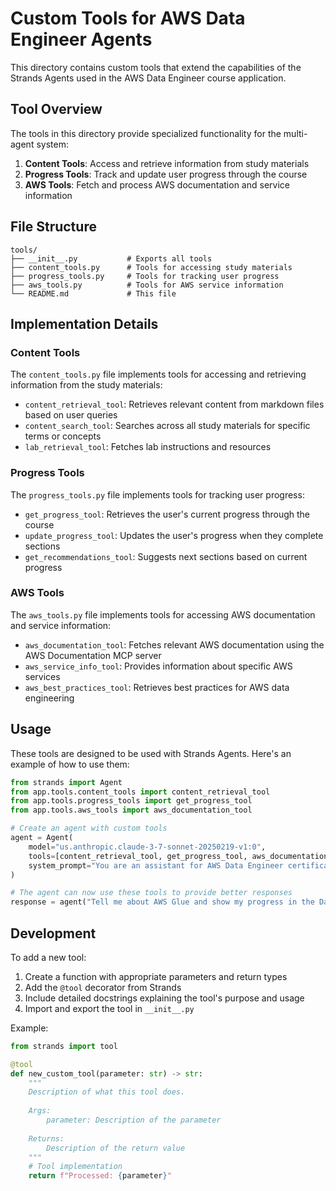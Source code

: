 # Custom Tools for AWS Data Engineer Agents

This directory contains custom tools that extend the capabilities of the Strands Agents used in the AWS Data Engineer course application.

## Tool Overview

The tools in this directory provide specialized functionality for the multi-agent system:

1. **Content Tools**: Access and retrieve information from study materials
2. **Progress Tools**: Track and update user progress through the course
3. **AWS Tools**: Fetch and process AWS documentation and service information

## File Structure

```
tools/
├── __init__.py           # Exports all tools
├── content_tools.py      # Tools for accessing study materials
├── progress_tools.py     # Tools for tracking user progress
├── aws_tools.py          # Tools for AWS service information
└── README.md             # This file
```

## Implementation Details

### Content Tools

The `content_tools.py` file implements tools for accessing and retrieving information from the study materials:

- `content_retrieval_tool`: Retrieves relevant content from markdown files based on user queries
- `content_search_tool`: Searches across all study materials for specific terms or concepts
- `lab_retrieval_tool`: Fetches lab instructions and resources

### Progress Tools

The `progress_tools.py` file implements tools for tracking user progress:

- `get_progress_tool`: Retrieves the user's current progress through the course
- `update_progress_tool`: Updates the user's progress when they complete sections
- `get_recommendations_tool`: Suggests next sections based on current progress

### AWS Tools

The `aws_tools.py` file implements tools for accessing AWS documentation and service information:

- `aws_documentation_tool`: Fetches relevant AWS documentation using the AWS Documentation MCP server
- `aws_service_info_tool`: Provides information about specific AWS services
- `aws_best_practices_tool`: Retrieves best practices for AWS data engineering

## Usage

These tools are designed to be used with Strands Agents. Here's an example of how to use them:

```python
from strands import Agent
from app.tools.content_tools import content_retrieval_tool
from app.tools.progress_tools import get_progress_tool
from app.tools.aws_tools import aws_documentation_tool

# Create an agent with custom tools
agent = Agent(
    model="us.anthropic.claude-3-7-sonnet-20250219-v1:0",
    tools=[content_retrieval_tool, get_progress_tool, aws_documentation_tool],
    system_prompt="You are an assistant for AWS Data Engineer certification preparation."
)

# The agent can now use these tools to provide better responses
response = agent("Tell me about AWS Glue and show my progress in the Data Ingestion section.")
```

## Development

To add a new tool:

1. Create a function with appropriate parameters and return types
2. Add the `@tool` decorator from Strands
3. Include detailed docstrings explaining the tool's purpose and usage
4. Import and export the tool in `__init__.py`

Example:

```python
from strands import tool

@tool
def new_custom_tool(parameter: str) -> str:
    """
    Description of what this tool does.
    
    Args:
        parameter: Description of the parameter
        
    Returns:
        Description of the return value
    """
    # Tool implementation
    return f"Processed: {parameter}"
```

